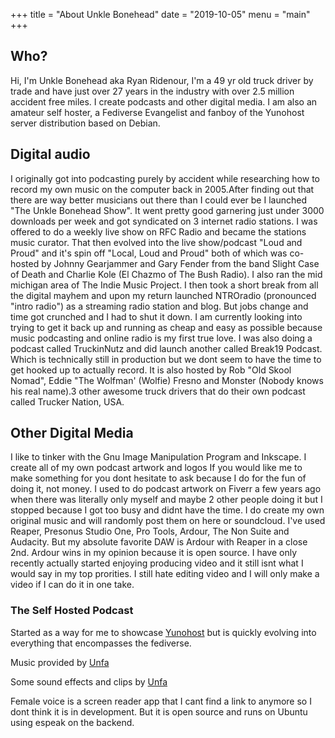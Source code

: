 +++
title = "About Unkle Bonehead"
date = "2019-10-05"
menu = "main"
+++
## Who?
Hi, I'm Unkle Bonehead aka Ryan Ridenour, I'm a 49 yr old truck driver by trade and have just over 27 years in the industry with over 2.5 million accident free miles. I create podcasts and other digital media. I am also an amateur self hoster, a Fediverse Evangelist and fanboy of the Yunohost server distribution based on Debian.
## Digital audio
I originally got into podcasting purely by accident while researching how to record my own music on the computer back in 2005.After finding out that there are way better musicians out there than I could ever be I launched "The Unkle Bonehead Show". It went pretty good garnering just under 3000 downloads per week and got syndicated on 3 internet radio stations. I was offered to do a weekly live show on RFC Radio and became the stations music curator. That then evolved into the live show/podcast "Loud and Proud" and it's spin off "Local, Loud and Proud" both of which was co-hosted by Johnny Gearjammer and Gary Fender from the band Slight Case of Death and Charlie Kole (El Chazmo of The Bush Radio). I also ran the mid michigan area of The Indie Music Project. 
I then took a short break from all the digital mayhem and upon my return launched NTROradio (pronounced "intro radio") as a streaming radio station and blog. But jobs change and time got crunched and I had to shut it down. I am currently looking into trying to get it back up and running as cheap and easy as possible because music podcasting and online radio is my first true love. 
I was also doing a podcast called TruckinNutz and did launch another called Break19 Podcast. Which is technically still in production but we dont seem to have the time to get hooked up to actually record. It is also hosted by Rob "Old Skool Nomad", Eddie "The Wolfman' (Wolfie) Fresno and Monster (Nobody knows his real name).3 other awesome truck drivers that do their own podcast called Trucker Nation, USA.
## Other Digital Media
I like to tinker with the Gnu Image Manipulation Program and Inkscape. I create all of my own podcast artwork and logos If you would like me to make something for you dont hesitate to ask because I do for the fun of doing it, not money. I used to do podcast artwork on Fiverr a few years ago when there was literally only myself and maybe 2 other people doing it but I stopped because I got too busy and didnt have the time. 
I do create my own original music and will randomly post them on here or soundcloud. I've used Reaper, Presonus Studio One, Pro Tools, Ardour, The Non Suite and Audacity. But my absolute favorite DAW is Ardour with Reaper in a close 2nd. Ardour wins in my opinion because it is open source.
I have only recently actually started enjoying producing video and it still isnt what I would say in my top prorities. I still hate editing video and I will only make a video if I can do it in one take.

### The Self Hosted Podcast
Started as a way for me to showcase [Yunohost](https://yunohost.org) but is quickly evolving into everything that encompasses the fediverse.

Music provided by [Unfa](https://pateron.com/unfa)

Some sound effects and clips by [Unfa](https://freesound.org/people/unfa/)

Female voice is a screen reader app that I cant find a link to anymore so I dont think it is in development. But it is open source and runs on Ubuntu using espeak on the backend.